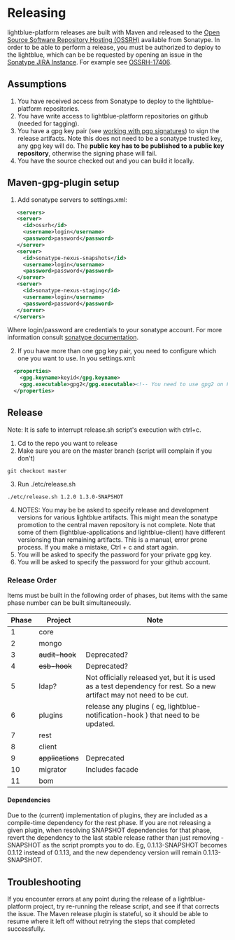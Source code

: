# Releasing
lightblue-platform releases are built with Maven and released to the [Open Source Software Repository Hosting (OSSRH)](http://central.sonatype.org/pages/ossrh-guide.html) available from Sonatype.  In order to be able to perform a release, you must be authorized to deploy to the lightblue, which can be be requested by opening an issue in the  [Sonatype JIRA Instance](https://issues.sonatype.org/). For example see [OSSRH-17406](https://issues.sonatype.org/browse/OSSRH-17406).

## Assumptions
1. You have received access from Sonatype to deploy to the lightblue-platform repositories.
2. You have write access to lightblue-platform repositories on github (needed for tagging).
3. You have a gpg key pair (see [working with pgp signatures](http://central.sonatype.org/pages/working-with-pgp-signatures.html)) to sign the release artifacts. Note this does not need to be a sonatype trusted key, any gpg key will do. The **public key has to be published to a public key repository**, otherwise the signing phase will fail.
3. You have the source checked out and you can build it locally.

## Maven-gpg-plugin setup

1. Add sonatype servers to settings.xml:
```xml
   <servers>
   <server>
     <id>ossrh</id>
     <username>login</username>
     <password>password</password>
   </server>
   <server>
     <id>sonatype-nexus-snapshots</id>
     <username>login</username>
     <password>password</password>
   </server>
   <server>
     <id>sonatype-nexus-staging</id>
     <username>login</username>
     <password>password</password>
   </server>
  </servers>
```
Where login/password are credentials to your sonatype account. For more information consult [sonatype documentation](http://central.sonatype.org/pages/consumers.html#apache-maven).

2. If you have more than one gpg key pair, you need to configure which one you want to use. In you settings.xml:
```xml
  <properties>
    <gpg.keyname>keyid</gpg.keyname>
    <gpg.executable>gpg2</gpg.executable><!-- You need to use gpg2 on Fedora, otherwise it will default to gpg and won't be able to connect to gpg-agent (and ask you for password gazillion times... -->
  </properties>
```

## Release
Note: It is safe to interrupt release.sh script's execution with ctrl+c.

1. Cd to the repo you want to release
2. Make sure you are on the master branch (script will complain if you don't)
```
git checkout master
```
3. Run ./etc/release.sh <release version> <new snapshot version>
```
./etc/release.sh 1.2.0 1.3.0-SNAPSHOT
```
4. NOTES: You may be be asked to specify release and development versions for various lightblue artifacts. This might mean the sonatype promotion to the central maven repository is not complete. Note that some of them (lightblue-applications and lightblue-client) have different versionsing than remaining artifacts. This is a manual, error prone process. If you make a mistake, Ctrl + c and start again.
5. You will be asked to specify the password for your private gpg key.
6. You will be asked to specify the password for your github account.

### Release Order
Items must be built in the following order of phases, but items with the same phase number can be built simultaneously.

| Phase | Project|Note
| ----- | -------|----
| 1 | core|
| 2 | mongo|
| 3 | ~~audit-hook~~ | Deprecated?
| 4 | ~~esb-hook~~ | Deprecated?
| 5 | ldap? | Not officially released yet, but it is used as a test dependency for rest. So a new artifact may not need to be cut.
| 6 | plugins | release any plugins ( eg, lightblue-notification-hook ) that need to be updated.
| 7 | rest|
| 8 | client|
| 9 | ~~applications~~| Deprecated
| 10 | migrator | Includes facade
| 11 | bom |

#### Dependencies
Due to the (current) implementation of plugins, they are included as a compile-time dependency for the rest phase. If you are not releasing a given plugin, when resolving SNAPSHOT dependencies for that phase, revert the dependency to the last stable release rather than just removing -SNAPSHOT as the script prompts you to do. Eg, 0.1.13-SNAPSHOT becomes 0.1.12 instead of 0.1.13, and the new dependency version will remain 0.1.13-SNAPSHOT.

## Troubleshooting
If you encounter errors at any point during the release of a lightblue-platform project, try re-running the release script, and see if that corrects the issue. The Maven release plugin is stateful, so it should be able to resume where it left off without retrying the steps that completed successfully.
